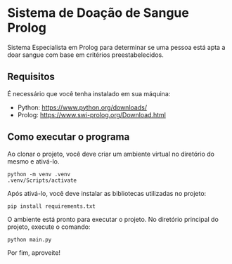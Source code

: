 
# Sistema de Doação de Sangue Prolog

Sistema Especialista em Prolog para determinar se uma pessoa está apta a doar sangue com base em critérios preestabelecidos.

## Requisitos

É necessário que você tenha instalado em sua máquina:

- Python: https://www.python.org/downloads/
- Prolog: https://www.swi-prolog.org/Download.html

## Como executar o programa

Ao clonar o projeto, você deve criar um ambiente virtual no diretório do mesmo e ativá-lo.

    python -m venv .venv
    .venv/Scripts/activate

Após ativá-lo, você deve instalar as bibliotecas utilizadas no projeto:

    pip install requirements.txt

O ambiente está pronto para executar o projeto. No diretório principal do projeto, execute o comando:

    python main.py

Por fim, aproveite!